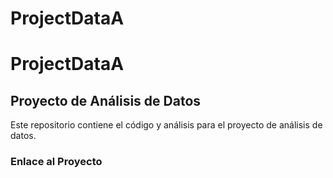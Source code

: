 # ProjectDataA
# ProjectDataA

## Proyecto de Análisis de Datos

Este repositorio contiene el código y análisis para el proyecto de análisis de datos.

### Enlace al Proyecto

